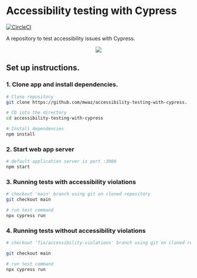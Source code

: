 # Accessibility testing with Cypress

[![CircleCI](https://dl.circleci.com/status-badge/img/gh/mwaz/accessibility-testing-with-cypress/tree/fix%2Faccessibility-violations.svg?style=svg)](https://dl.circleci.com/status-badge/redirect/gh/mwaz/accessibility-testing-with-cypress/tree/fix%2Faccessibility-violations)

A repository to test accessibility issues with Cypress. 

<p align="center"><img src="https://avatars3.githubusercontent.com/u/59034516"></p>

## Set up instructions.

### 1. Clone app and install dependencies.
```bash
# Clone repository
git clone https://github.com/mwaz/accessibility-testing-with-cypress.

# CD into the directory 
cd accessibility-testing-with-cypress

# Install dependencies 
npm install
```

### 2. Start web app server

```bash
# default application server is port :3000
npm start
```

### 3. Running tests with accessibility violations

```bash
# checkout 'main' branch using git on cloned repository
git checkout main

# run test command
npx cypress run

```

### 4. Running tests without accessibility violations

```bash
# checkout 'fix/accessibility-violations' branch using git on cloned repository

git checkout main

# run test command
npx cypress run
```
